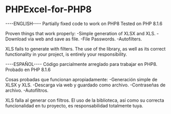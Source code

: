 ﻿# PHPExcel-for-PHP8

----ENGLISH----
Partially fixed code to work on PHP8
Tested on PHP 8.1.6

Proven things that work properly:
-Simple generation of XLSX and XLS.
-Download via web and save as file.
-File Passwords.
-Autofilters.

XLS fails to generate with filters.
The use of the library, as well as its correct functionality in your project, is entirely your responsibility.

----ESPAÑOL----
Código parcialmente arreglado para trabajar en PHP8.
Probado en PHP 8.1.6

Cosas probadas que funcionan apropiadamente:
-Generación simple de XLSX y XLS.
-Descarga vía web y guardado como archivo.
-Contraseñas de archivo.
-Autofiltros.

XLS falla al generar con filtros.
El uso de la biblioteca, así como su correcta funcionalidad en tu proyecto, es responsabilidad totalmente tuya.
